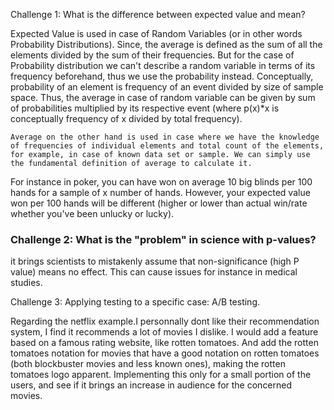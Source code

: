 Challenge 1: What is the difference between expected value and mean?


Expected Value is used in case of Random Variables (or in other words Probability Distributions). Since, the average is defined as the sum of all the elements divided by the sum of their frequencies. But for the case of Probability distribution we can't describe a random variable in terms of its frequency beforehand, thus we use the probability instead. Conceptually, probability of an element is frequency of an event divided by size of sample space. Thus, the average in case of random variable can be given by sum of probabilities multiplied by its respective event (where p(x)*x is conceptually frequency of x divided by total frequency).

    Average on the other hand is used in case where we have the knowledge of frequencies of individual elements and total count of the elements, for example, in case of known data set or sample. We can simply use the fundamental definition of average to calculate it.

For instance in poker, you can have won on average 10 big blinds per 100 hands for a sample of x number of hands. However, your expected value won per 100 hands will be different (higher or lower than actual win/rate whether you've been unlucky or lucky). 

### Challenge 2: What is the "problem" in science with p-values?

it brings scientists to mistakenly assume that non-significance (high P value) means no effect. This can cause issues for instance in medical studies.

Challenge 3: Applying testing to a specific case: A/B testing.

Regarding the netflix example.I personnally dont like their recommendation system, I find it recommends a lot of movies I dislike. I would add a feature based on a famous rating website, like rotten tomatoes. And add the rotten tomatoes notation for movies that have a good notation on rotten tomatoes (both blockbuster movies and less known ones), making the rotten tomatoes logo apparent. Implementing this only for a small portion of the users, and see if it brings an increase in audience for the concerned movies.